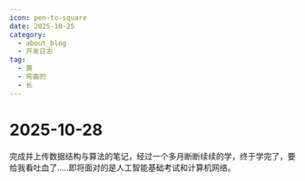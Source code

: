 ```yaml
---
icon: pen-to-square
date: 2025-10-25
category:
  - about_blog
  - 开发日志
tag:
  - 黄
  - 弯曲的
  - 长
---
```

# 2025-10-28

   完成并上传数据结构与算法的笔记，经过一个多月断断续续的学，终于学完了，要给我看吐血了.....即将面对的是人工智能基础考试和计算机网络。
